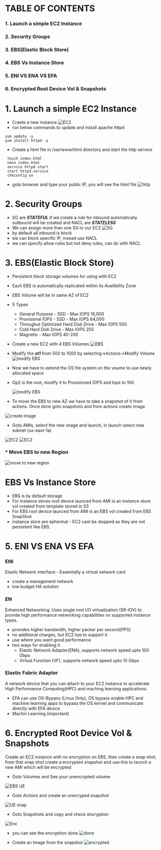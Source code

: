 # TABLE OF CONTENTS
### 1. Launch a simple EC2 Instance
### 2. Security Groups
### 3. EBS(Elastic Block Store)
### 4. EBS Vs Instance Store
### 5. ENI VS ENA VS EFA
### 6. Encrypted Root Device Vol & Snapshots

# 1. Launch a simple EC2 Instance
  * Craete a new instance
  ![EC2](https://github.com/jawad1989/aws-solution-architect/blob/master/EC2/images/1-Create%20Ec2.PNG)
  * run below commands to update and install apache httpd
  ```
  yum update -y
  yum install httpd -y
  ```
  * Create a html file in /var/www/html directory and start the http service
  ```
   touch index.html
   nano index.html
   service httpd start
   start httpd.service
   chkconfig on
  ```
  * goto browser and type your public IP, you will see the html file
  ![http](https://github.com/jawad1989/aws-solution-architect/blob/master/EC2/images/2%20-%20httpd.PNG)


# 2. Security Groups
  * SG are ***STATEFUL*** if we create a rule for inbound automatically outbound will be created and NACL are ***STATELESS***
  * We can assign more than one SG to our EC2
    ![SG](https://github.com/jawad1989/aws-solution-architect/blob/master/EC2/images/3%20-%20SG.PNG)
  * by default all inbound is block
  * we can block specific IP, insead use NACL
  * we can specify allow rules but not deny rules, can do with NACL


# 3. EBS(Elastic Block Store)
  * Persistent block storage volumes for using with EC2
  * Each EBS is automatically replicated within its Availibility Zone
  * EBS Volume will be in same AZ of EC2
  * 5 Types
    * General Purpose - SSD - Max IOPS 16,000
    * Provisional IOPS - SSD - Max IOPS 64,000
    * Throughut Optimized Hard Disk Drive  - Max IOPS 500
    * Cold Hard Disk Drive - Max IOPS 250
    * Magnetic - Max IOPS 40-200 
  * Create a new EC2 with 4 EBS Volumes
    ![EBS](https://github.com/jawad1989/aws-solution-architect/blob/master/EC2/images/4%20-%20EBS.PNG)
  * Modify the ***st1*** from 500 to 1000 by selecting->Actions->Modify Volume
    ![modify EBS](https://github.com/jawad1989/aws-solution-architect/blob/master/EC2/images/5%20-%20EBS.PNG)
  * Now we have to extend the OS file system on the voume to use newly allocated space
  * Gp2 is the root, modify it to Provisioned IOPS and Iops to 100
  
    ![modify EBS](https://github.com/jawad1989/aws-solution-architect/blob/master/EC2/images/6%20-EBS.PNG)
  
  * To move the EBS to new AZ we have to take a snapshot of it from actions. Once done goto snapshots and from actions create image 
  
  ![create image](https://github.com/jawad1989/aws-solution-architect/blob/master/EC2/images/7-%20Snapshot.PNG)
  
  * Goto AMIs, select the new image and launch, in launch select new subnet (us-east-1a)
  
  ![EC2](https://github.com/jawad1989/aws-solution-architect/blob/master/EC2/images/8%20-%20AMI.PNG)
  ![EC2](https://github.com/jawad1989/aws-solution-architect/blob/master/EC2/images/9%20-%20AMI.PNG)
    
  ### * Move EBS to new Region
    
  ![move to new region](https://github.com/jawad1989/aws-solution-architect/blob/master/EC2/images/10%20-%20Move%20EBS%20to%20new%20Region.PNG)
    
  # EBS Vs Instance Store
   * EBS is by default storage
   * For instance stores root device launced from AMI is an instance store vol created from template stored in S3
   * For EBS root device launced from AMI is an EBS vol created from EBS SnapShot
   * instance store are ephermal - EC2 cant be stopped as they are not persistent like EBS.


# 5. ENI VS ENA VS EFA
### ENI
 Elastic Network interface - Essentially a virtual network card
 * create a management network
 * low budget HA solution
 
### EN
 Enhanced Networking. Uses single root I/O virtualization (SR-IOV) to provide high performance networking capabilities on supported instance types.
  * provides higher bandwidth, higher packer per second(PPS)
  * no additional charges, but EC2 has to support it
  * use where you want good performance
  * two ways for enabling it
    * Elastic Network Adapter(ENA), supports network speed upto 100 Gbps
    * Virtual Function (VF), supports network speed upto 10 Gbps
    
### Elastic Fabric Adapter
 A network device that you can attach to your EC2 instance to accelerate High Performance Computing(HPC) and maching learning applications.
 * EFA can use OS-Bypass (Linux Only), OS bypass enable HPC and machine learning apps to bypass the OS kernel and communicate directly with EFA device
 * Machin Learning (important)


# 6. Encrypted Root Device Vol & Snapshots
Create an EC2 instance with no encryption on EBS, then create a snap shot, from that snap shot create a encrypted snapshot and use this to launch a new AMI which will be encrypted

* Goto Volumes and See your unencrypted volume
 
 ![EBS UE](https://github.com/jawad1989/aws-solution-architect/blob/master/EC2/images/1-%20UnEncrypted.PNG)
 
* Goto Actions and create an unecryped snapshot

![UE snap](https://github.com/jawad1989/aws-solution-architect/blob/master/EC2/images/2%20-%20Snap.PNG)

* Goto Snapshots and copy and check encryption

![Enc](https://github.com/jawad1989/aws-solution-architect/blob/master/EC2/images/3%20-%20Encrypted.PNG)

* you can see the encryption done
![done](https://github.com/jawad1989/aws-solution-architect/blob/master/EC2/images/4%20-%20Encrypted%20Done.PNG)

* Create an Image from the snapshot
![encrypted](https://github.com/jawad1989/aws-solution-architect/blob/master/EC2/images/5%20Encrypted%20AMI.PNG)
